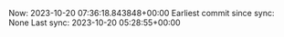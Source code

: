 Now: 2023-10-20 07:36:18.843848+00:00 Earliest commit since sync: None Last sync: 2023-10-20 05:28:55+00:00
